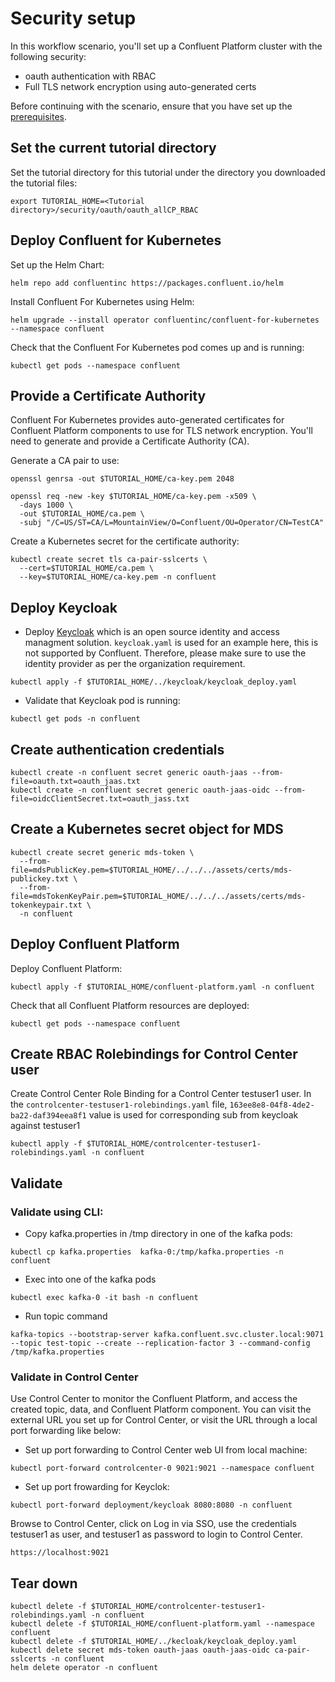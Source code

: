 # Security setup

In this workflow scenario, you'll set up a Confluent Platform cluster with the following security:
- oauth authentication with RBAC
- Full TLS network encryption using auto-generated certs

Before continuing with the scenario, ensure that you have set up the [prerequisites](https://github.com/confluentinc/confluent-kubernetes-examples/blob/master/README.md#prerequisites).

## Set the current tutorial directory

Set the tutorial directory for this tutorial under the directory you downloaded the tutorial files:

```
export TUTORIAL_HOME=<Tutorial directory>/security/oauth/oauth_allCP_RBAC
```

## Deploy Confluent for Kubernetes

Set up the Helm Chart:

```
helm repo add confluentinc https://packages.confluent.io/helm
```

Install Confluent For Kubernetes using Helm:

```
helm upgrade --install operator confluentinc/confluent-for-kubernetes --namespace confluent
```

Check that the Confluent For Kubernetes pod comes up and is running:

```
kubectl get pods --namespace confluent
```

## Provide a Certificate Authority

Confluent For Kubernetes provides auto-generated certificates for Confluent Platform components to use for TLS network encryption. You'll need to generate and provide a Certificate Authority (CA).

Generate a CA pair to use:

```
openssl genrsa -out $TUTORIAL_HOME/ca-key.pem 2048

openssl req -new -key $TUTORIAL_HOME/ca-key.pem -x509 \
  -days 1000 \
  -out $TUTORIAL_HOME/ca.pem \
  -subj "/C=US/ST=CA/L=MountainView/O=Confluent/OU=Operator/CN=TestCA"
```

Create a Kubernetes secret for the certificate authority:

```
kubectl create secret tls ca-pair-sslcerts \
  --cert=$TUTORIAL_HOME/ca.pem \
  --key=$TUTORIAL_HOME/ca-key.pem -n confluent
```

## Deploy Keycloak

* Deploy [Keycloak](https://www.keycloak.org/) which is an open source identity and access managment solution. `keycloak.yaml` is used for an example here, this is not supported by Confluent. Therefore, please make sure to use the identity provider as per the organization requirement.
```
kubectl apply -f $TUTORIAL_HOME/../keycloak/keycloak_deploy.yaml
```

* Validate that Keycloak pod is running:
```
kubectl get pods -n confluent 
```

## Create authentication credentials
```
kubectl create -n confluent secret generic oauth-jaas --from-file=oauth.txt=oauth_jaas.txt
kubectl create -n confluent secret generic oauth-jaas-oidc --from-file=oidcClientSecret.txt=oauth_jass.txt
```

## Create a Kubernetes secret object for MDS
```
kubectl create secret generic mds-token \
  --from-file=mdsPublicKey.pem=$TUTORIAL_HOME/../../../assets/certs/mds-publickey.txt \
  --from-file=mdsTokenKeyPair.pem=$TUTORIAL_HOME/../../../assets/certs/mds-tokenkeypair.txt \
  -n confluent
```

## Deploy Confluent Platform

Deploy Confluent Platform:

```
kubectl apply -f $TUTORIAL_HOME/confluent-platform.yaml -n confluent
```

Check that all Confluent Platform resources are deployed:

```
kubectl get pods --namespace confluent
```

## Create RBAC Rolebindings for Control Center user

Create Control Center Role Binding for a Control Center testuser1 user. In the `controlcenter-testuser1-rolebindings.yaml` file, `163ee8e8-04f8-4de2-ba22-daf394eea8f1` value is used for corresponding sub from keycloak against testuser1

```
kubectl apply -f $TUTORIAL_HOME/controlcenter-testuser1-rolebindings.yaml -n confluent
```

## Validate

### Validate using CLI: 

* Copy kafka.properties in /tmp directory in one of the kafka pods: 
```
kubectl cp kafka.properties  kafka-0:/tmp/kafka.properties -n confluent 
```
* Exec into one of the kafka pods
```
kubectl exec kafka-0 -it bash -n confluent
```
* Run topic command
```
kafka-topics --bootstrap-server kafka.confluent.svc.cluster.local:9071 --topic test-topic --create --replication-factor 3 --command-config /tmp/kafka.properties
```

### Validate in Control Center

Use Control Center to monitor the Confluent Platform, and access the created topic, data, and Confluent Platform component. You can visit the external URL you set up for Control Center, or visit the URL
through a local port forwarding like below:

* Set up port forwarding to Control Center web UI from local machine:

```
kubectl port-forward controlcenter-0 9021:9021 --namespace confluent
```
* Set up port frowarding for Keyclok:
```
kubectl port-forward deployment/keycloak 8080:8080 -n confluent 
```

Browse to Control Center, click on Log in via SSO, use the credentials testuser1 as user, and testuser1 as password to login to Control Center.
```
https://localhost:9021
```

## Tear down

```
kubectl delete -f $TUTORIAL_HOME/controlcenter-testuser1-rolebindings.yaml -n confluent
kubectl delete -f $TUTORIAL_HOME/confluent-platform.yaml --namespace confluent
kubectl delete -f $TUTORIAL_HOME/../kecloak/keycloak_deploy.yaml
kubectl delete secret mds-token oauth-jaas oauth-jaas-oidc ca-pair-sslcerts -n confluent
helm delete operator -n confluent
```

